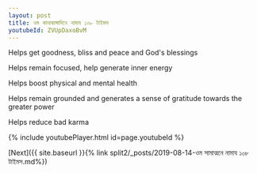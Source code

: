 ```yaml
---
layout: post
title: ওম কানাকাঙ্গাদিনে নামায ১০৮ টাইমস
youtubeId: ZVUpDaxoBvM
---
```

 
 
Helps get goodness, bliss and peace and God's blessings
 
Helps remain focused, help generate inner energy 
 
Helps boost physical and mental health 
 
Helps remain grounded and generates a sense of gratitude towards the greater power 
 
Helps reduce bad karma
 
 
 
 


{% include youtubePlayer.html id=page.youtubeId %}
 
[Next]({{ site.baseurl }}{% link  split2/_posts/2019-08-14-ওম সামাত্মনে নামায ১০৮ টাইমস.md%})
 
